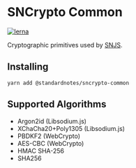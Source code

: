 # SNCrypto Common

[![lerna](https://img.shields.io/badge/maintained%20with-lerna-cc00ff.svg)](https://lerna.js.org/)

Cryptographic primitives used by [SNJS](https://github.com/standardnotes/snjs).

## Installing

```
yarn add @standardnotes/sncrypto-common
```

## Supported Algorithms

- Argon2id (Libsodium.js)
- XChaCha20+Poly1305 (Libsodium.js)
- PBDKF2 (WebCrypto)
- AES-CBC (WebCrypto)
- HMAC SHA-256
- SHA256
